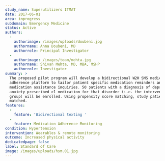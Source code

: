 ```yaml
---
study_name: Superutilizers ITMAT
date: 2017-06-01
area: inprogress
subdomain: Emergency Medicine
status: Active
authors:
  - 
    authorimage: /images/uploads/doubeni.jpg
    authorname: Anna Doubeni, MD
    authorrole: Principal Investigator
  - 
    authorimage: /images/team/mehta.jpg
    authorname: Shivan Mehta, MD, MBA, MSHP
    authorrole: Investigator
summary: >
  The proposed pilot program will develop a bidirectional W2H SMS medication
  adherence platform to tailor patient specific medication reminders and
  medication assistance inquiries. 50 patients with a diagnosis of depression and
  anxiety prescribed ≥1 medication for that disorder (i.e. the intervention
  group) will be enrolled. Using propensity score matching, study patients will be
  matched.
features:
  - 
    feature: 'Bidirectional texting '
  - 
    feature: Medication Adherence Monitoring
condition: Hypertension
intervention: Wearables & remote monitoring
outcome: Increased physical activity
dedicatedpage: false
label: Standard of Care 
image: /images/uploads/hsm.01.jpg
---
```


